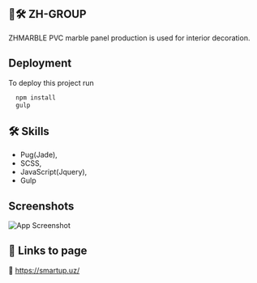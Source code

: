 
## 🗿🛠 ZH-GROUP

ZHMARBLE PVC marble panel production is used for interior decoration.

## Deployment

To deploy this project run

```bash
  npm install
  gulp
```


## 🛠 Skills
- Pug(Jade),
- SCSS, 
- JavaScript(Jquery), 
- Gulp


## Screenshots

![App Screenshot](https://i.ibb.co/hMSvGVT/screencapture-smartup-uz-2020-09-03-05-44-31.jpg)



## 🔗 Links to page
🔗 https://smartup.uz/



